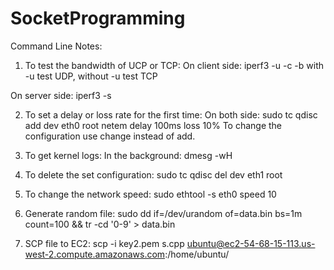 # SocketProgramming
 
Command Line Notes:
1. To test the bandwidth of UCP or TCP:
On client side: iperf3 -u -c <server IP> -b <bw> 
with -u test UDP, without -u test TCP

On server side: iperf3 -s

2. To set a delay or loss rate for the first time:
On both side: sudo tc qdisc add dev eth0 root netem delay 100ms loss 10%
To change the configuration use change instead of add.

3. To get kernel logs:
In the background: dmesg -wH

4. To delete the set configuration:
sudo tc qdisc del dev eth1 root

5. To change the network speed:
sudo ethtool -s eth0 speed 10

6. Generate random file:
sudo dd if=/dev/urandom of=data.bin bs=1m count=100 && tr -cd '0-9' > data.bin

7. SCP file to EC2:
scp -i key2.pem s.cpp ubuntu@ec2-54-68-15-113.us-west-2.compute.amazonaws.com:/home/ubuntu/
